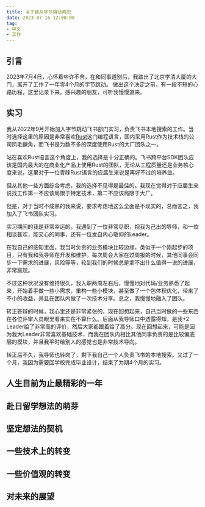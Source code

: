 ```yaml
---
title: 关于我从字节跳动离职
date: 2023-07-16 12:00:00
tag:
- 中文
- 工作
---
```

## 引言
2023年7月4日，心怀着些许不舍，在和同事道别后，我踏出了北京学清大厦的大门，离开了工作了一年零4个月的字节跳动。
做出这个决定之前，有一段不短的心路历程，这里记录下来。感兴趣的朋友，可听我慢慢道来。

## 实习
我从2022年9月开始加入字节跳动飞书部门实习，负责飞书本地搜索的工作。当时选择这里的原因是非常喜欢[Rust](https://www.rust-lang.org/)这门编程语言，国内采用Rust作为技术栈的公司凤毛麟角，而飞书是为数不多的深度使用Rust的大厂团队之一。

站在喜欢Rust语言这个角度上，我的选择是十分正确的。飞书跨平台SDK团队应该是国内最大的在商业化产品上使用Rust的团队，无论从工程质量还是业务核心度来说，这里对于一位青睐Rust语言的应届生来说是再好不过的培养皿。

但从其他一些方面综合考虑，我的选择不见得是最佳的。我现在觉得对于应届生来说找工作第一不应该局限于特定技术，第二不应该局限于大厂。

但是，对于当时不成熟的我来说，要求考虑地这么全面是不现实的，总而言之，我加入了飞书团队实习。

实习期间的我是非常幸运的，我遇到了一位非常尽职，视我为己出的导师，和一位相谈甚欢，能交心的同事，还有一位发自内心敬仰的Leader。

在我自己的感知里面，我当时负责的业务模块比较边缘，类似于一个刚起步的项目，只有我和我导师在开发和维护。每次周会大家在过周报的时候，其他同事会同步一下需求的进展，风险等等，轮到我们的时候总是拿不出什么值得一说的进展，非常尴尬。

不过这种状况没有维持很久，我入职两周左右后，慢慢地对代码/业务熟悉了起来，开始着手做一些小需求，重构一些小模块，甚至做了一个包体积优化，带来了不小的收益，并且在团队内做了一次技术分享。总之，我慢慢地融入了团队。

转正答辩的时候，我心里还是非常紧张的，现在回想起来，自己当时做的一些东西在各位评审人员眼里看来实在不算什么。后面从我导师口中透露得知，是我+2 Leader给了非常高的评价，然后大家都跟着给了高分。现在回想起来，可能是因为我大Leader非常喜欢基础技术，而我在团队内相比其他同事负责的是比较偏底层的模块，并且我平时给别人的感觉也是非常技术导向。

转正后不久，我导师也转岗了，剩下我自己一个人负责飞书的本地搜索。又过了一个月，我因为需要回学校完成毕业设计，结束了为期4个月的实习。

## 人生目前为止最精彩的一年

## 赴日留学想法的萌芽

## 坚定想法的契机

## 一些技术上的转变

## 一些价值观的转变

## 对未来的展望
